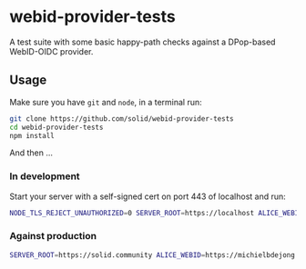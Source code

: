 # webid-provider-tests
A test suite with some basic happy-path checks against a DPop-based WebID-OIDC provider.

## Usage
Make sure you have `git` and `node`, in a terminal run:
```sh
git clone https://github.com/solid/webid-provider-tests
cd webid-provider-tests
npm install
```
And then ...

### In development
Start your server with a self-signed cert on port 443 of localhost and run:
```sh
NODE_TLS_REJECT_UNAUTHORIZED=0 SERVER_ROOT=https://localhost ALICE_WEBID=https://localhost/profile/card#me npm run jest
```

### Against production
```sh
SERVER_ROOT=https://solid.community ALICE_WEBID=https://michielbdejong.solid.community/profile/card#me npm run jest
```
